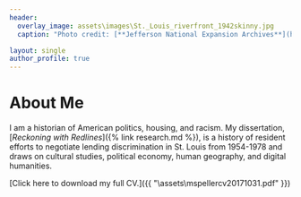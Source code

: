 ```yaml
---
header:
  overlay_image: assets\images\St._Louis_riverfront_1942skinny.jpg
  caption: "Photo credit: [**Jefferson National Expansion Archives**](https://commons.wikimedia.org/wiki/File:St._Louis_riverfront_after_demolition_for_Gateway_Arch_(1942).jpg)"

layout: single
author_profile: true
---
```

# About Me



I am a historian of American politics, housing, and racism. My dissertation, [*Reckoning with Redlines*]({% link research.md %}), is a history of resident efforts to negotiate lending discrimination in St. Louis from 1954-1978 and draws on cultural studies, political economy, human geography, and digital humanities.




[Click here to download my full CV.]({{ "\assets\mspellercv20171031.pdf" }})

